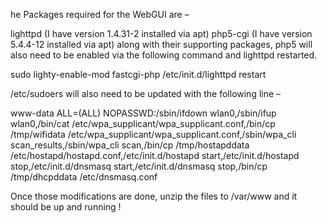 he Packages required for the WebGUI are –

lighttpd (I have version 1.4.31-2 installed via apt)
php5-cgi (I have version 5.4.4-12 installed via apt)
along with their supporting packages, php5 will also need to be enabled via the following command and lighttpd restarted.

sudo lighty-enable-mod fastcgi-php
/etc/init.d/lighttpd restart

/etc/sudoers will also need to be updated with the following line –


www-data ALL=(ALL) NOPASSWD:/sbin/ifdown wlan0,/sbin/ifup wlan0,/bin/cat /etc/wpa_supplicant/wpa_supplicant.conf,/bin/cp /tmp/wifidata /etc/wpa_supplicant/wpa_supplicant.conf,/sbin/wpa_cli scan_results,/sbin/wpa_cli scan,/bin/cp /tmp/hostapddata /etc/hostapd/hostapd.conf,/etc/init.d/hostapd start,/etc/init.d/hostapd stop,/etc/init.d/dnsmasq start,/etc/init.d/dnsmasq stop,/bin/cp /tmp/dhcpddata /etc/dnsmasq.conf

Once those modifications are done, unzip the files to /var/www and it should be up and running !
